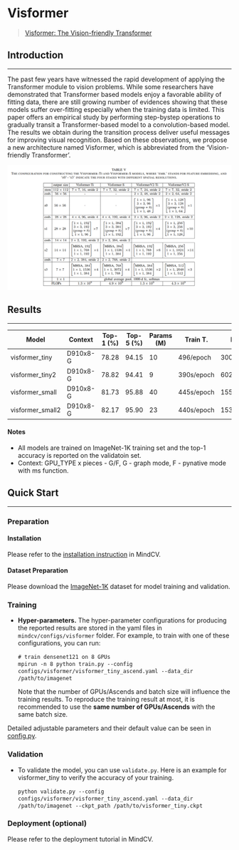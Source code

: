# Visformer
> [Visformer: The Vision-friendly Transformer](https://arxiv.org/pdf/2104.12533.pdf)

## Introduction
***

The past few years have witnessed the rapid development of applying the Transformer module to vision problems. While some
researchers have demonstrated that Transformer based models enjoy a favorable ability of fitting data, there are still 
growing number of evidences showing that these models suffer over-fitting especially when the training data is limited. 
This paper offers an empirical study by performing step-bystep operations to gradually transit a Transformer-based model
to a convolution-based model. The results we obtain during the transition process deliver useful messages for improving 
visual recognition. Based on these observations, we propose a new architecture named Visformer, which is abbreviated from
the ‘Vision-friendly Transformer’.

![](visformer.png)

## Results
***

| Model            | Context   |  Top-1 (%)  | Top-5 (%)  |  Params (M)    | Train T.   | Infer T. |  Download | Config | Log |
|------------------|-----------|-------------|------------|----------------|------------|----------|-----------|--------|-----|
| visformer_tiny   | D910x8-G  | 78.28       | 94.15      | 10             | 496/epoch  | 300.7ms/step | [model](https://download.mindspore.cn/toolkits/mindcv/visformer/) | [cfg]() | [log]() |
| visformer_tiny2  | D910x8-G  | 78.82       | 94.41      | 9              | 390s/epoch | 602.5ms/step | [model](https://download.mindspore.cn/toolkits/mindcv/visformer/) | [cfg]() | [log]() |
| visformer_small  | D910x8-G  | 81.73       | 95.88      | 40             | 445s/epoch | 155.9ms/step | [model](https://download.mindspore.cn/toolkits/mindcv/visformer/) | [cfg]() | [log]() |
| visformer_small2 | D910x8-G  | 82.17       | 95.90      | 23             | 440s/epoch | 153.1ms/step | [model](https://download.mindspore.cn/toolkits/mindcv/visformer/) | [cfg]() | [log]() |

#### Notes

- All models are trained on ImageNet-1K training set and the top-1 accuracy is reported on the validatoin set.
- Context: GPU_TYPE x pieces - G/F, G - graph mode, F - pynative mode with ms function.  

## Quick Start
***
### Preparation

#### Installation
Please refer to the [installation instruction](https://github.com/mindspore-ecosystem/mindcv#installation) in MindCV.

#### Dataset Preparation
Please download the [ImageNet-1K](https://www.image-net.org/download.php) dataset for model training and validation.

### Training

- **Hyper-parameters.** The hyper-parameter configurations for producing the reported results are stored in the yaml 
  files in `mindcv/configs/visformer` folder. For example, to train with one of these configurations, you can run:

  ```shell
  # train densenet121 on 8 GPUs
  mpirun -n 8 python train.py --config configs/visformer/visformer_tiny_ascend.yaml --data_dir /path/to/imagenet
  ```

  Note that the number of GPUs/Ascends and batch size will influence the training results. To reproduce the training result at most, it is recommended to use the **same number of GPUs/Ascends** with the same batch size.

Detailed adjustable parameters and their default value can be seen in [config.py](../../config.py).

### Validation

- To validate the model, you can use `validate.py`. Here is an example for visformer_tiny to verify the accuracy of your
  training.

  ```shell
  python validate.py --config configs/visformer/visformer_tiny_ascend.yaml --data_dir /path/to/imagenet --ckpt_path /path/to/visformer_tiny.ckpt
  ```

### Deployment (optional)

Please refer to the deployment tutorial in MindCV.



